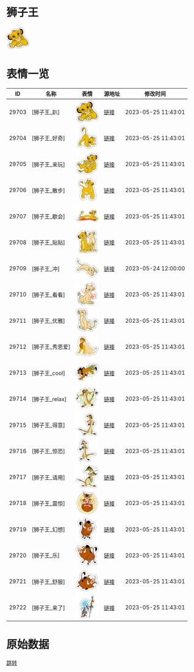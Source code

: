 # 狮子王

<img src="./cover.png" height="60" alt="cover" />

# 表情一览

|ID|名称|表情|源地址|修改时间|
|----|----|----|----|----|
|29703|[狮子王_趴]|<img src="./pic/029703_%5B狮子王_趴%5D.png" height="60" alt="趴"/>|[链接](https://i0.hdslb.com/bfs/emote/3c8e06b0e26d8ee2d3bb0e887ce1501fc482d542.png)|2023-05-25 11:43:01|
|29704|[狮子王_好奇]|<img src="./pic/029704_%5B狮子王_好奇%5D.png" height="60" alt="好奇"/>|[链接](https://i0.hdslb.com/bfs/emote/23d516786959b7c0f2377b94d6aea8f5ea97050e.png)|2023-05-25 11:43:01|
|29705|[狮子王_来玩]|<img src="./pic/029705_%5B狮子王_来玩%5D.png" height="60" alt="来玩"/>|[链接](https://i0.hdslb.com/bfs/emote/5f1282ed9531a5b11f3830ff676487ffdaaeb35d.png)|2023-05-25 11:43:01|
|29706|[狮子王_散步]|<img src="./pic/029706_%5B狮子王_散步%5D.png" height="60" alt="散步"/>|[链接](https://i0.hdslb.com/bfs/emote/9959a819c681b12aa212f30f3ef5c4c4c28bd9b1.png)|2023-05-25 11:43:01|
|29707|[狮子王_歇会]|<img src="./pic/029707_%5B狮子王_歇会%5D.png" height="60" alt="歇会"/>|[链接](https://i0.hdslb.com/bfs/emote/55f6e24da15fdb24a8fc0db34a7487f9d5274a96.png)|2023-05-25 11:43:01|
|29708|[狮子王_贴贴]|<img src="./pic/029708_%5B狮子王_贴贴%5D.png" height="60" alt="贴贴"/>|[链接](https://i0.hdslb.com/bfs/emote/a94f77e0d117c78aa1a7b926df605a6b32a25f13.png)|2023-05-25 11:43:01|
|29709|[狮子王_冲]|<img src="./pic/029709_%5B狮子王_冲%5D.png" height="60" alt="冲"/>|[链接](https://i0.hdslb.com/bfs/emote/e5ef89e2b3dfb1696b856f5b8087a678e567099e.png)|2023-05-24 12:00:00|
|29710|[狮子王_看看]|<img src="./pic/029710_%5B狮子王_看看%5D.png" height="60" alt="看看"/>|[链接](https://i0.hdslb.com/bfs/emote/ad34ea84b0afa4ef51899e07f61c2a6edce1d300.png)|2023-05-25 11:43:01|
|29711|[狮子王_优雅]|<img src="./pic/029711_%5B狮子王_优雅%5D.png" height="60" alt="优雅"/>|[链接](https://i0.hdslb.com/bfs/emote/b5d4dec579182689bae5eb6677e79b76dcf37fee.png)|2023-05-25 11:43:01|
|29712|[狮子王_秀恩爱]|<img src="./pic/029712_%5B狮子王_秀恩爱%5D.png" height="60" alt="秀恩爱"/>|[链接](https://i0.hdslb.com/bfs/emote/26b009630f83c9c2bf2689f2dca0da55a95ba5a0.png)|2023-05-25 11:43:01|
|29713|[狮子王_cool]|<img src="./pic/029713_%5B狮子王_cool%5D.png" height="60" alt="cool"/>|[链接](https://i0.hdslb.com/bfs/emote/7e377c65396dda4c98bea3a208792b324a06c248.png)|2023-05-25 11:43:01|
|29714|[狮子王_relax]|<img src="./pic/029714_%5B狮子王_relax%5D.png" height="60" alt="relax"/>|[链接](https://i0.hdslb.com/bfs/emote/a8028c128da039b2d704a9e871ca9e73929a6754.png)|2023-05-25 11:43:01|
|29715|[狮子王_得意]|<img src="./pic/029715_%5B狮子王_得意%5D.png" height="60" alt="得意"/>|[链接](https://i0.hdslb.com/bfs/emote/cc1818373f11209cc4c3b49fd4ac29d892284ca5.png)|2023-05-25 11:43:01|
|29716|[狮子王_惊恐]|<img src="./pic/029716_%5B狮子王_惊恐%5D.png" height="60" alt="惊恐"/>|[链接](https://i0.hdslb.com/bfs/emote/aa43c5b60a4a5534316636cd978103d7e0f31d8e.png)|2023-05-25 11:43:01|
|29717|[狮子王_请用]|<img src="./pic/029717_%5B狮子王_请用%5D.png" height="60" alt="请用"/>|[链接](https://i0.hdslb.com/bfs/emote/f116bae375fb9a62b3b696189f3dde855644452a.png)|2023-05-25 11:43:01|
|29718|[狮子王_震惊]|<img src="./pic/029718_%5B狮子王_震惊%5D.png" height="60" alt="震惊"/>|[链接](https://i0.hdslb.com/bfs/emote/367b1971ade6dfe9fc67f6fef10d8865ace1de67.png)|2023-05-25 11:43:01|
|29719|[狮子王_幻想]|<img src="./pic/029719_%5B狮子王_幻想%5D.png" height="60" alt="幻想"/>|[链接](https://i0.hdslb.com/bfs/emote/efdd51cc1534cef29c7bd47f35d284dff49bc04b.png)|2023-05-25 11:43:01|
|29720|[狮子王_乐]|<img src="./pic/029720_%5B狮子王_乐%5D.png" height="60" alt="乐"/>|[链接](https://i0.hdslb.com/bfs/emote/6453dd42759140f8c5dc633bf5cf3e6707513f09.png)|2023-05-25 11:43:01|
|29721|[狮子王_舒服]|<img src="./pic/029721_%5B狮子王_舒服%5D.png" height="60" alt="舒服"/>|[链接](https://i0.hdslb.com/bfs/emote/c42b0bb5889af5f54c5b0251f6d68af92a6c042a.png)|2023-05-25 11:43:01|
|29722|[狮子王_来了]|<img src="./pic/029722_%5B狮子王_来了%5D.png" height="60" alt="来了"/>|[链接](https://i0.hdslb.com/bfs/emote/f0bd34b225a0377f7d63e50a620d528237f8c31e.png)|2023-05-25 11:43:01|

# 原始数据

[跳转](./raw.json)

